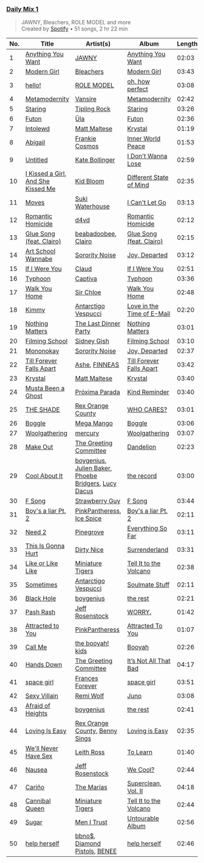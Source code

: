 ### [Daily Mix 1](https://open.spotify.com/playlist/37i9dQZF1E39Gzb56luQni)

> JAWNY, Bleachers, ROLE MODEL and more<br>
> Created by [Spotify](https://open.spotify.com/user/spotify) • 51 songs, 2 hr 22 min

| No. | Title | Artist(s) | Album | Length |
|---|---|---|---|---|
| 1 | [Anything You Want](https://open.spotify.com/track/78LMazmfqncADjyJVae8dN) | [JAWNY](https://open.spotify.com/artist/25pd339V2rRJo84USlcSRP) | [Anything You Want](https://open.spotify.com/album/0heGEO3au4OmkR8Oor96qu) | 02:03 |
| 2 | [Modern Girl](https://open.spotify.com/track/4TPgBDOEVwywalXHFUUUQY) | [Bleachers](https://open.spotify.com/artist/2eam0iDomRHGBypaDQLwWI) | [Modern Girl](https://open.spotify.com/album/4a6PlF2W6n5oZsKFyLqmP2) | 03:43 |
| 3 | [hello!](https://open.spotify.com/track/7a2IJHzw9WJjoknwdnCop0) | [ROLE MODEL](https://open.spotify.com/artist/1dy5WNgIKQU6ezkpZs4y8z) | [oh, how perfect](https://open.spotify.com/album/5xNYe96E1oMXdS1FdboZZv) | 03:08 |
| 4 | [Metamodernity](https://open.spotify.com/track/4RGWHfQeJftd5XrP8JUgFj) | [Vansire](https://open.spotify.com/artist/6ft7JnxMyZhp7N52qzHymY) | [Metamodernity](https://open.spotify.com/album/1lgZZELIZZwafQJDycr47q) | 02:42 |
| 5 | [Staring](https://open.spotify.com/track/0lBOxYabLsCS8Hg5ZRaz7p) | [Tipling Rock](https://open.spotify.com/artist/2ZDHVJnLtH2KJfBFzShihr) | [Staring](https://open.spotify.com/album/4sxOcWNUtAhcAUH8DDudGn) | 03:26 |
| 6 | [Futon](https://open.spotify.com/track/0F57gwy0G6aqnaMAH1ELSV) | [Ūla](https://open.spotify.com/artist/47NHOjhVH9I5BO31wxwpt8) | [Futon](https://open.spotify.com/album/6ZRN6AGbq8CBE59kMsB2bk) | 02:36 |
| 7 | [Intolewd](https://open.spotify.com/track/79rfskJwK9NLN3p5cdccth) | [Matt Maltese](https://open.spotify.com/artist/12j6dJrPXanCBwY599pZxf) | [Krystal](https://open.spotify.com/album/0DMKZZanrzK36YjFyI5nfF) | 01:19 |
| 8 | [Abigail](https://open.spotify.com/track/75NgXlkXMMtUI9611uR5kX) | [Frankie Cosmos](https://open.spotify.com/artist/0x4xCoWaOFd3WsKarzaxnW) | [Inner World Peace](https://open.spotify.com/album/60UAUb98BH6Z0ezRUAMJrz) | 01:53 |
| 9 | [Untitled](https://open.spotify.com/track/0yeSknpYINjXT25ilz4wpr) | [Kate Bollinger](https://open.spotify.com/artist/4eArh1v6UwBbKkjdgHCned) | [I Don't Wanna Lose](https://open.spotify.com/album/44lnoKWe4pQib9vwQPgvHb) | 02:59 |
| 10 | [I Kissed a Girl, And She Kissed Me](https://open.spotify.com/track/55bAGINwthFraRx2BgFd07) | [Kid Bloom](https://open.spotify.com/artist/5CXdWANGwYYRPClH6hhC0P) | [Different State of Mind](https://open.spotify.com/album/12JnwylEadLlImbirDSwUH) | 02:35 |
| 11 | [Moves](https://open.spotify.com/track/6TT7B4MigCJCc0tqKYEpZC) | [Suki Waterhouse](https://open.spotify.com/artist/5GGJosGMs08YEmKTZJe1fL) | [I Can't Let Go](https://open.spotify.com/album/2ccGlDnYg0D9qAZHDq55Vm) | 03:13 |
| 12 | [Romantic Homicide](https://open.spotify.com/track/1xK59OXxi2TAAAbmZK0kBL) | [d4vd](https://open.spotify.com/artist/5y8tKLUfMvliMe8IKamR32) | [Romantic Homicide](https://open.spotify.com/album/4B3FsNFguOEJ4TWEsct83B) | 02:12 |
| 13 | [Glue Song (feat. Clairo)](https://open.spotify.com/track/0tMMPZEt6Gyrl9FI8zSicm) | [beabadoobee](https://open.spotify.com/artist/35l9BRT7MXmM8bv2WDQiyB), [Clairo](https://open.spotify.com/artist/3l0CmX0FuQjFxr8SK7Vqag) | [Glue Song (feat. Clairo)](https://open.spotify.com/album/6iyBE8qGDt42MyBvtPNuMk) | 02:15 |
| 14 | [Art School Wannabe](https://open.spotify.com/track/3xlkH2csAScP9oudUA9HY5) | [Sorority Noise](https://open.spotify.com/artist/7jXQfCP0xRnnind08ie0zT) | [Joy, Departed](https://open.spotify.com/album/1w2btmHuoLzKZEwjMBGgfI) | 03:12 |
| 15 | [If I Were You](https://open.spotify.com/track/2t50E33ufUVsSBDTxycsVZ) | [Claud](https://open.spotify.com/artist/5MaQlvNGOaTj39apHsXVq1) | [If I Were You](https://open.spotify.com/album/2QjQAxoOxW3QrPw28IjjCH) | 02:51 |
| 16 | [Typhoon](https://open.spotify.com/track/0Oc9TKytGgsbDeWgYOz59s) | [Captiva](https://open.spotify.com/artist/6yKG2IQiDrd3KM79Gcuzug) | [Typhoon](https://open.spotify.com/album/5V5AJuFgLirfDmh14zw9O9) | 03:36 |
| 17 | [Walk You Home](https://open.spotify.com/track/2eytLeiumlTZ80ZJjnhNDg) | [Sir Chloe](https://open.spotify.com/artist/6rniTPs9zN26kYnkPdFl1U) | [Walk You Home](https://open.spotify.com/album/0IgZzPgD8U6wTpUmFElVi1) | 02:48 |
| 18 | [Kimmy](https://open.spotify.com/track/0nkTZ4aLVBwtZ9esvPgXyg) | [Antarctigo Vespucci](https://open.spotify.com/artist/574PYry9WzUvHwvtxmKKSW) | [Love in the Time of E-Mail](https://open.spotify.com/album/5RddM7DlVMenEItqNJRk6i) | 02:20 |
| 19 | [Nothing Matters](https://open.spotify.com/track/3p84R45PM75ngq8XRoe45o) | [The Last Dinner Party](https://open.spotify.com/artist/5SHgclK1ZpTdfdAmXW7J6s) | [Nothing Matters](https://open.spotify.com/album/2YSFu2hX0S6fnXlaeqLhP3) | 03:01 |
| 20 | [Filming School](https://open.spotify.com/track/5Wk8ShrY6d6d43wHrAdIJr) | [Sidney Gish](https://open.spotify.com/artist/2orBKFyc84jo9AZH5jarhI) | [Filming School](https://open.spotify.com/album/3t5QsHVDqA1HCLWCZBHdLl) | 03:10 |
| 21 | [Mononokay](https://open.spotify.com/track/0aRBs5JWtMqNSz7E7NqKeC) | [Sorority Noise](https://open.spotify.com/artist/7jXQfCP0xRnnind08ie0zT) | [Joy, Departed](https://open.spotify.com/album/1w2btmHuoLzKZEwjMBGgfI) | 02:37 |
| 22 | [Till Forever Falls Apart](https://open.spotify.com/track/2769RhOZs0ezRncRW1vryp) | [Ashe](https://open.spotify.com/artist/6P5NO5hzJbuOqSdyPB7SJM), [FINNEAS](https://open.spotify.com/artist/37M5pPGs6V1fchFJSgCguX) | [Till Forever Falls Apart](https://open.spotify.com/album/6hjheUnJ3Gp8ll5DuE1VUz) | 03:42 |
| 23 | [Krystal](https://open.spotify.com/track/5JJPfHpByZ66XsEyCNVi2p) | [Matt Maltese](https://open.spotify.com/artist/12j6dJrPXanCBwY599pZxf) | [Krystal](https://open.spotify.com/album/0DMKZZanrzK36YjFyI5nfF) | 03:40 |
| 24 | [Musta Been a Ghost](https://open.spotify.com/track/0AZTpwagcDe4nH0mPcnYhS) | [Próxima Parada](https://open.spotify.com/artist/43cM1JWUzdfkZCi7rjkPnz) | [Kind Reminder](https://open.spotify.com/album/2wdKzhxmZ97uz1YA0m9Ogc) | 03:40 |
| 25 | [THE SHADE](https://open.spotify.com/track/1gH1h30wkQdd9zhY3j7a8T) | [Rex Orange County](https://open.spotify.com/artist/7pbDxGE6nQSZVfiFdq9lOL) | [WHO CARES?](https://open.spotify.com/album/2yI4m5Yu2tl8v0It5P9WVz) | 03:01 |
| 26 | [Boggle](https://open.spotify.com/track/6FEisGZPcJyGwSpuhH1fMx) | [Mega Mango](https://open.spotify.com/artist/4O2iP6l7paJ9tThXxFVZXJ) | [Boggle](https://open.spotify.com/album/7mwSW095VcbRC0hOvITUha) | 03:06 |
| 27 | [Woolgathering](https://open.spotify.com/track/7Ft23DcwyyiTeuiNvXyrSf) | [mercury](https://open.spotify.com/artist/0MaDtBu4Hw0qLH95poDSCk) | [Woolgathering](https://open.spotify.com/album/23MLPEeA9PvusSP1iCdsEQ) | 03:07 |
| 28 | [Make Out](https://open.spotify.com/track/6haLtXSts5wuG97Nyq4jI5) | [The Greeting Committee](https://open.spotify.com/artist/1MIe1z4RdqLqHSJsb7EBMm) | [Dandelion](https://open.spotify.com/album/3VUCu7FabxaBsNopxsLIkG) | 02:23 |
| 29 | [Cool About It](https://open.spotify.com/track/5PJH1U5Iie893v48Fl9yaC) | [boygenius](https://open.spotify.com/artist/1hLiboQ98IQWhpKeP9vRFw), [Julien Baker](https://open.spotify.com/artist/12zbUHbPHL5DGuJtiUfsip), [Phoebe Bridgers](https://open.spotify.com/artist/1r1uxoy19fzMxunt3ONAkG), [Lucy Dacus](https://open.spotify.com/artist/07D1Bjaof0NFlU32KXiqUP) | [the record](https://open.spotify.com/album/0e9GjrztzBw8oMC6n2CDeI) | 03:00 |
| 30 | [F Song](https://open.spotify.com/track/4z9KVNX4hmk672SJfhtQNz) | [Strawberry Guy](https://open.spotify.com/artist/1AbJ2cmwK400LSvdvBL5Jc) | [F Song](https://open.spotify.com/album/5ZacQ1N3XCqVC1urIKTAWH) | 03:44 |
| 31 | [Boy's a liar Pt. 2](https://open.spotify.com/track/6AQbmUe0Qwf5PZnt4HmTXv) | [PinkPantheress](https://open.spotify.com/artist/78rUTD7y6Cy67W1RVzYs7t), [Ice Spice](https://open.spotify.com/artist/3LZZPxNDGDFVSIPqf4JuEf) | [Boy's a liar Pt. 2](https://open.spotify.com/album/6cVfHBcp3AdpYY0bBglkLN) | 02:11 |
| 32 | [Need 2](https://open.spotify.com/track/3kQfBtkQqgN1fAMfhks8TU) | [Pinegrove](https://open.spotify.com/artist/2gbT6GPXMis0OAkZbEQCYB) | [Everything So Far](https://open.spotify.com/album/7zlf5gmgcFBUSLZpVsh9EE) | 03:11 |
| 33 | [This Is Gonna Hurt](https://open.spotify.com/track/46HVIOMbE5dabV45fjJewz) | [Dirty Nice](https://open.spotify.com/artist/4MGA6AM4iZ2HYc6b77og9g) | [Surrenderland](https://open.spotify.com/album/1RWzchBYUY3RLNsbDOvIy4) | 03:31 |
| 34 | [Like or Like Like](https://open.spotify.com/track/1OrD9RkuBnoNrrURFap9wi) | [Miniature Tigers](https://open.spotify.com/artist/7xWU2A2lw1xf4zTjKhkrGK) | [Tell It to the Volcano](https://open.spotify.com/album/7JNBcWEv23JuyxNmDjR8ov) | 02:38 |
| 35 | [Sometimes](https://open.spotify.com/track/5vA1nBfGgAVRdwWZp6wm9w) | [Antarctigo Vespucci](https://open.spotify.com/artist/574PYry9WzUvHwvtxmKKSW) | [Soulmate Stuff](https://open.spotify.com/album/44BbR9hXodnEyUbFSqwOfb) | 02:11 |
| 36 | [Black Hole](https://open.spotify.com/track/07gbjddL6AZ4PYKaviVMOQ) | [boygenius](https://open.spotify.com/artist/1hLiboQ98IQWhpKeP9vRFw) | [the rest](https://open.spotify.com/album/1n0esOkFQdL74PwMwTVgtz) | 02:21 |
| 37 | [Pash Rash](https://open.spotify.com/track/4WaO8txBXmh3XWdXhUsH0Z) | [Jeff Rosenstock](https://open.spotify.com/artist/0wNZvrIMNUCs24G0wFg2D6) | [WORRY.](https://open.spotify.com/album/6ZiwdJgvbvWILwuObZc8wS) | 01:42 |
| 38 | [Attracted to You](https://open.spotify.com/track/4fPjI40ElIwJQ4DJJxSCOe) | [PinkPantheress](https://open.spotify.com/artist/78rUTD7y6Cy67W1RVzYs7t) | [Attracted To You](https://open.spotify.com/album/3tY6ZOPhcl9B5HVVhs7GkC) | 01:07 |
| 39 | [Call Me](https://open.spotify.com/track/2qAac8PPFmOcrg9B24VCir) | [the booyah! kids](https://open.spotify.com/artist/0ypSujQpBRgRAeOS7YzhnP) | [Booyah](https://open.spotify.com/album/0DZlZyJFLtBjT0jQVtcmnR) | 02:26 |
| 40 | [Hands Down](https://open.spotify.com/track/0dqJjKKxuKD5Dt3QH2n4CG) | [The Greeting Committee](https://open.spotify.com/artist/1MIe1z4RdqLqHSJsb7EBMm) | [It’s Not All That Bad](https://open.spotify.com/album/0y3tRiTDYzj5IuQb0Kk86x) | 04:17 |
| 41 | [space girl](https://open.spotify.com/track/7FjIYiD53wxlQmzTT6Wdpf) | [Frances Forever](https://open.spotify.com/artist/5uuqghaOBgtv92jDyDveQl) | [space girl](https://open.spotify.com/album/2kTyJsKMpVKd3dv87ePucD) | 03:51 |
| 42 | [Sexy Villain](https://open.spotify.com/track/27sBcXtgTBSJRdUxei1a7J) | [Remi Wolf](https://open.spotify.com/artist/0NB5HROxc8dDBXpkIi1v3d) | [Juno](https://open.spotify.com/album/7tJ8Wtej161vR0uCbGDiDR) | 03:08 |
| 43 | [Afraid of Heights](https://open.spotify.com/track/0SK4eSlC1oyOkY7jG7EmmG) | [boygenius](https://open.spotify.com/artist/1hLiboQ98IQWhpKeP9vRFw) | [the rest](https://open.spotify.com/album/1n0esOkFQdL74PwMwTVgtz) | 02:41 |
| 44 | [Loving Is Easy](https://open.spotify.com/track/7ASFZh1D0DPZro7UXUKGmd) | [Rex Orange County](https://open.spotify.com/artist/7pbDxGE6nQSZVfiFdq9lOL), [Benny Sings](https://open.spotify.com/artist/4gHcu2JoaXJ0mV4aNPCd7N) | [Loving is Easy](https://open.spotify.com/album/3GgV5IZzgFljVfmxFeHsLY) | 02:35 |
| 45 | [We'll Never Have Sex](https://open.spotify.com/track/4Do3s3aivnqbUAvUEDEsAG) | [Leith Ross](https://open.spotify.com/artist/4nxKz1dRYXnsGzN1lUURtG) | [To Learn](https://open.spotify.com/album/5k6lsjpZK4l4J9oMQmBR1l) | 01:40 |
| 46 | [Nausea](https://open.spotify.com/track/0wn7AelIhpkAaO5lU1CEZ9) | [Jeff Rosenstock](https://open.spotify.com/artist/0wNZvrIMNUCs24G0wFg2D6) | [We Cool?](https://open.spotify.com/album/50bg2f6DaWI3gmsMzZ30mV) | 02:44 |
| 47 | [Cariño](https://open.spotify.com/track/16gJmoOqRt2lKmlXtDpWgH) | [The Marías](https://open.spotify.com/artist/2sSGPbdZJkaSE2AbcGOACx) | [Superclean, Vol. II](https://open.spotify.com/album/1Iu5sceGmML4CeQ2f5Q6aO) | 04:18 |
| 48 | [Cannibal Queen](https://open.spotify.com/track/04pCXbMGVkyudC7XvXQjM4) | [Miniature Tigers](https://open.spotify.com/artist/7xWU2A2lw1xf4zTjKhkrGK) | [Tell It to the Volcano](https://open.spotify.com/album/7JNBcWEv23JuyxNmDjR8ov) | 02:44 |
| 49 | [Sugar](https://open.spotify.com/track/6ZdAsADC9LIICvsVRuGWbZ) | [Men I Trust](https://open.spotify.com/artist/3zmfs9cQwzJl575W1ZYXeT) | [Untourable Album](https://open.spotify.com/album/1vYB8mYSGiKxE5C2RGjfDP) | 02:56 |
| 50 | [help herself](https://open.spotify.com/track/3ZLdTqGr8k1vlBQmuKHr8z) | [bbno$](https://open.spotify.com/artist/41X1TR6hrK8Q2ZCpp2EqCz), [Diamond Pistols](https://open.spotify.com/artist/1OzGBMZ8rp73R6DWx0IUr5), [BENEE](https://open.spotify.com/artist/0Cp8WN4V8Tu4QJQwCN5Md4) | [help herself](https://open.spotify.com/album/5skHJxydaf7GGZqMAJLv10) | 02:46 |
